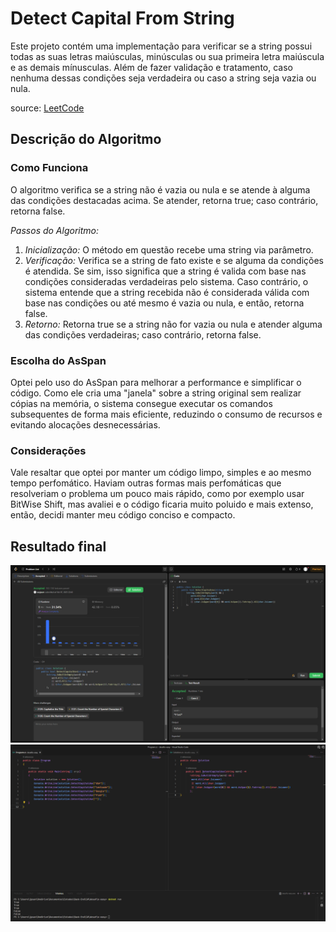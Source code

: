 # Detect Capital From String

Este projeto contém uma implementação para verificar se a string possui todas as suas letras maiúsculas, minúsculas ou sua primeira letra maiúscula e as demais mínusculas. Além de fazer validação e tratamento, caso nenhuma dessas condições seja verdadeira ou caso a string seja vazia ou nula.

source: [LeetCode](https://leetcode.com/problems/detect-capital/description/)

## Descrição do Algoritmo

### Como Funciona

O algoritmo verifica se a string não é vazia ou nula e se atende à alguma das condições destacadas acima. Se atender, retorna true; caso contrário, retorna false.

*Passos do Algoritmo:*
1. *Inicialização:* O método em questão recebe uma string via parâmetro.
2. *Verificação:* Verifica se a string de fato existe e se alguma da condições é atendida. Se sim, isso significa que a string é valida com base nas condições consideradas verdadeiras pelo sistema. Caso contrário, o sistema entende que a string recebida não é considerada válida com base nas condições ou até mesmo é vazia ou nula, e então, retorna false.
3. *Retorno:* Retorna true se a string não for vazia ou nula e atender alguma das condições verdadeiras; caso contrário, retorna false.

### Escolha do AsSpan

Optei pelo uso do AsSpan para melhorar a performance e simplificar o código. Como ele cria uma "janela" sobre a string original sem realizar cópias na memória, o sistema consegue executar os comandos subsequentes de forma mais eficiente, reduzindo o consumo de recursos e evitando alocações desnecessárias.

### Considerações

Vale resaltar que optei por manter um código limpo, simples e ao mesmo tempo perfomático. Haviam outras formas mais perfomáticas que resolveriam o problema um pouco mais rápido, como por exemplo usar BitWise Shift, mas avaliei e o código ficaria muito poluido e mais extenso, então, decidi manter meu código conciso e compacto.

## Resultado final
![leetcode result](./assets/leetcode-result.png)
![vscode result](./assets/vscode-result.png)
